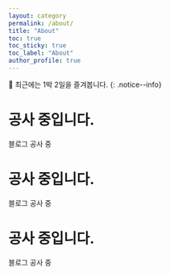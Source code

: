```yaml
---
layout: category
permalink: /about/
title: "About"
toc: true
toc_sticky: true
toc_label: "About"
author_profile: true
---
```


📌
최근에는 1박 2일을 즐겨봅니다.
{: .notice--info}

# 공사 중입니다.

블로그 공사 중

# 공사 중입니다.

블로그 공사 중

# 공사 중입니다.

블로그 공사 중
